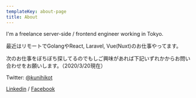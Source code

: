 ```yaml
---
templateKey: about-page
title: About
---
```

I'm a freelance server-side / frontend engineer working in Tokyo.

最近はリモートでGolangやReact, Laravel, Vue(Nuxt)のお仕事やってます。

次のお仕事をぼちぼち探してるのでもしご興味があれば下記いずれかからお問い合わせをお願いします。（2020/3/20現在）

Twitter: [@kunihikot](https://twitter.com/kunihikot)

[Linkedin](https://www.linkedin.com/in/kunihiko-tanaka-a7907015/) / [Facebook](https://www.facebook.com/kunihikot)
